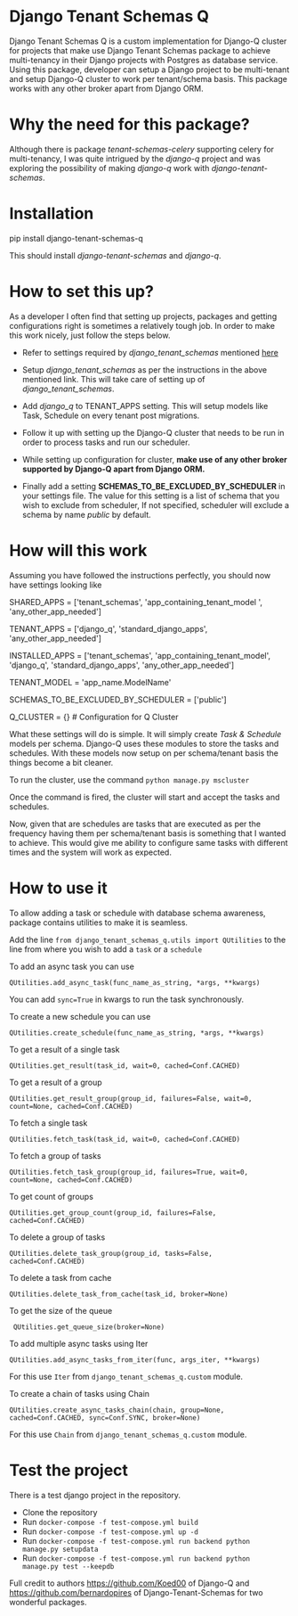 
# Django Tenant Schemas Q

  

Django Tenant Schemas Q is a custom implementation for Django-Q cluster for projects that make use Django Tenant Schemas package to achieve multi-tenancy in their Django projects with Postgres as database service. Using this package, developer can setup a Django project to be multi-tenant and setup Django-Q cluster to work per tenant/schema basis. This package works with any other broker apart from Django ORM.

  

# Why the need for this package?

  

Although there is package *tenant-schemas-celery* supporting celery for multi-tenancy, I was quite intrigued by the *django-q* project and was exploring the possibility of making *django-q* work with *django-tenant-schemas*.

  

# Installation

  

pip install django-tenant-schemas-q

  

This should install *django-tenant-schemas* and *django-q*.

  

# How to set this up?

As a developer I often find that setting up projects, packages and getting configurations right is sometimes a relatively tough job. In order to make this work nicely, just follow the steps below.

  

- Refer to settings required by *django_tenant_schemas* mentioned [here](https://django-tenant-schemas.readthedocs.io/en/latest/install.html)

- Setup *django_tenant_schemas* as per the instructions in the above mentioned link. This will take care of setting up of *django_tenant_schemas*.

- Add *django_q* to TENANT_APPS setting. This will setup models like Task, Schedule on every tenant post migrations.

- Follow it up with setting up the Django-Q cluster that needs to be run in order to process tasks and run our scheduler.

- While setting up configuration for cluster, **make use of any other broker supported by Django-Q apart from Django ORM.**

- Finally add a setting **SCHEMAS_TO_BE_EXCLUDED_BY_SCHEDULER** in your settings file. The value for this setting is a list of schema that you wish to exclude from scheduler, If not specified, scheduler will exclude a schema by name *public* by default.

  

# How will this work

Assuming you have followed the instructions perfectly, you should now have settings looking like

  

SHARED_APPS = ['tenant_schemas', 'app_containing_tenant_model ', 'any_other_app_needed']

TENANT_APPS = ['django_q', 'standard_django_apps', 'any_other_app_needed']

INSTALLED_APPS = ['tenant_schemas', 'app_containing_tenant_model', 'django_q', 'standard_django_apps', 'any_other_app_needed']

TENANT_MODEL = 'app_name.ModelName'

SCHEMAS_TO_BE_EXCLUDED_BY_SCHEDULER = ['public']

Q_CLUSTER = {} # Configuration for Q Cluster

  

What these settings will do is simple. It will simply create *Task & Schedule* models per schema. Django-Q uses these modules to store the tasks and schedules. With these models now setup on per schema/tenant basis the things become a bit cleaner.

  

To run the cluster, use the command `python manage.py mscluster`

Once the command is fired, the cluster will start and accept the tasks and schedules.

  

Now, given that are schedules are tasks that are executed as per the frequency having them per schema/tenant basis is something that I wanted to achieve. This would give me ability to configure same tasks with different times and the system will work as expected.

  
# How to use it

To allow adding a task or schedule with database schema awareness, package contains utilities to make it is seamless.

Add the line `from django_tenant_schemas_q.utils import QUtilities` to the line from where you wish to add a `task` or a `schedule`

To add an async task you can use

    QUtilities.add_async_task(func_name_as_string, *args, **kwargs)
 You can add `sync=True` in kwargs to run the task synchronously.

To create a new schedule you can use

    QUtilities.create_schedule(func_name_as_string, *args, **kwargs)
 
To get a result of a single task

    QUtilities.get_result(task_id, wait=0, cached=Conf.CACHED)
 
To get a result of a group

    QUtilities.get_result_group(group_id, failures=False, wait=0, count=None, cached=Conf.CACHED)
 
To fetch a single task

    QUtilities.fetch_task(task_id, wait=0, cached=Conf.CACHED)

To fetch a group of tasks

    QUtilities.fetch_task_group(group_id, failures=True, wait=0, count=None, cached=Conf.CACHED)

To get count of groups

    QUtilities.get_group_count(group_id, failures=False, cached=Conf.CACHED)
 
 To delete a group of tasks

    QUtilities.delete_task_group(group_id, tasks=False, cached=Conf.CACHED)

To delete a task from cache

    QUtilities.delete_task_from_cache(task_id, broker=None)
 
To get the size of the queue

     QUtilities.get_queue_size(broker=None)
  
To add multiple async tasks using Iter

    QUtilities.add_async_tasks_from_iter(func, args_iter, **kwargs)
 For this use `Iter` from `django_tenant_schemas_q.custom` module.

To create a chain of tasks using Chain

    QUtilities.create_async_tasks_chain(chain, group=None, cached=Conf.CACHED, sync=Conf.SYNC, broker=None)
 For this use `Chain` from `django_tenant_schemas_q.custom` module.


# Test the project

There is a test django project in the repository. 
- Clone the repository
- Run `docker-compose -f test-compose.yml build`
- Run `docker-compose -f test-compose.yml up -d`
- Run `docker-compose -f test-compose.yml run backend python manage.py setupdata`
- Run `docker-compose -f test-compose.yml run backend python manage.py test --keepdb`


Full credit to authors https://github.com/Koed00 of Django-Q and https://github.com/bernardopires of Django-Tenant-Schemas for two wonderful packages.